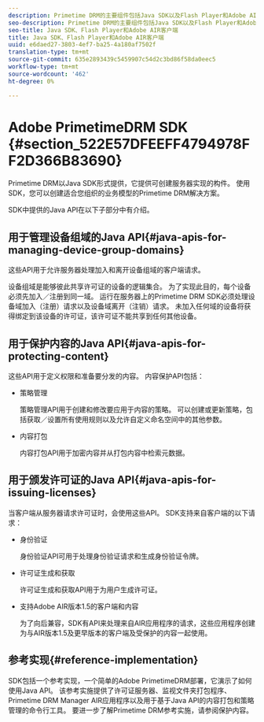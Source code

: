```yaml
---
description: Primetime DRM的主要组件包括Java SDK以及Flash Player和Adobe AIR客户端运行时环境。
seo-description: Primetime DRM的主要组件包括Java SDK以及Flash Player和Adobe AIR客户端运行时环境。
seo-title: Java SDK、Flash Player和Adobe AIR客户端
title: Java SDK、Flash Player和Adobe AIR客户端
uuid: e6daed27-3803-4ef7-ba25-4a180af7502f
translation-type: tm+mt
source-git-commit: 635e2893439c5459907c54d2c3bd86f58da0eec5
workflow-type: tm+mt
source-wordcount: '462'
ht-degree: 0%

---
```



# Adobe PrimetimeDRM SDK {#section_522E57DFEEFF4794978FF2D366B83690}

Primetime DRM以Java SDK形式提供，它提供可创建服务器实现的构件。 使用SDK，您可以创建适合您组织的业务模型的Primetime DRM解决方案。

SDK中提供的Java API在以下子部分中有介绍。

## 用于管理设备组域的Java API{#java-apis-for-managing-device-group-domains}

这些API用于允许服务器处理加入和离开设备组域的客户端请求。

设备组域是能够彼此共享许可证的设备的逻辑集合。 为了实现此目的，每个设备必须先加入／注册到同一域。 运行在服务器上的Primetime DRM SDK必须处理设备域加入（注册）请求以及设备域离开（注销）请求。 未加入任何域的设备将获得绑定到该设备的许可证，该许可证不能共享到任何其他设备。

## 用于保护内容的Java API{#java-apis-for-protecting-content}

这些API用于定义权限和准备要分发的内容。 内容保护API包括：

* 策略管理

   策略管理API用于创建和修改要应用于内容的策略。 可以创建或更新策略，包括获取／设置所有使用规则以及允许自定义命名空间中的其他参数。

* 内容打包

   内容打包API用于加密内容并从打包内容中检索元数据。

## 用于颁发许可证的Java API{#java-apis-for-issuing-licenses}

当客户端从服务器请求许可证时，会使用这些API。 SDK支持来自客户端的以下请求：

* 身份验证

   身份验证API可用于处理身份验证请求和生成身份验证令牌。

* 许可证生成和获取

   许可证生成和获取API用于为用户生成许可证。

* 支持Adobe AIR版本1.5的客户端和内容

   为了向后兼容，SDK有API来处理来自AIR应用程序的请求，这些应用程序创建为与AIR版本1.5及更早版本的客户端及受保护的内容一起使用。

## 参考实现{#reference-implementation}

SDK包括一个参考实现，一个简单的Adobe PrimetimeDRM部署，它演示了如何使用Java API。 该参考实施提供了许可证服务器、监视文件夹打包程序、Primetime DRM Manager AIR应用程序以及用于基于Java API的内容打包和策略管理的命令行工具。 要进一步了解Primetime DRM参考实施，请参阅保护内容。